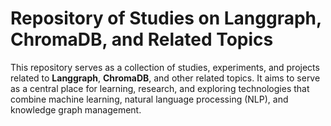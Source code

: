 # Repository of Studies on Langgraph, ChromaDB, and Related Topics

This repository serves as a collection of studies, experiments, and projects related to **Langgraph**, **ChromaDB**, and other related topics. It aims to serve as a central place for learning, research, and exploring technologies that combine machine learning, natural language processing (NLP), and knowledge graph management.